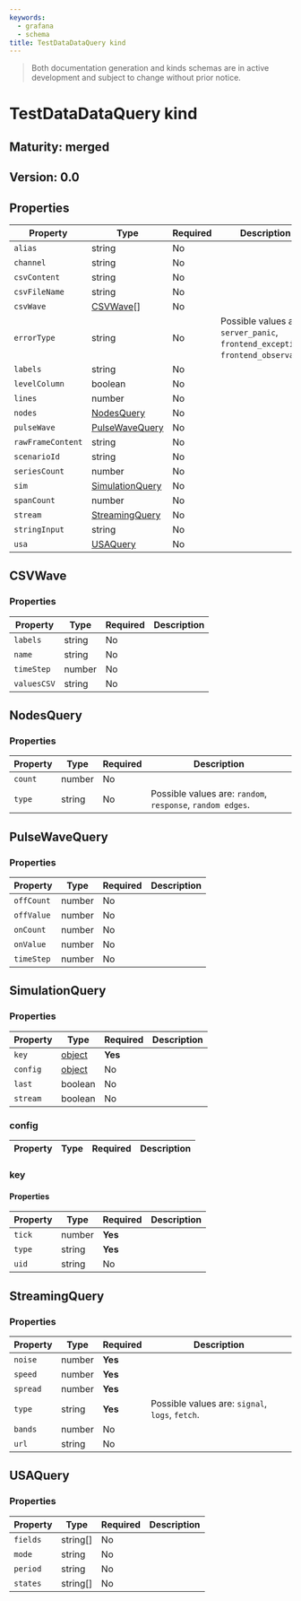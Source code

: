 ```yaml
---
keywords:
  - grafana
  - schema
title: TestDataDataQuery kind
---
```

> Both documentation generation and kinds schemas are in active development and subject to change without prior notice.

# TestDataDataQuery kind

## Maturity: merged
## Version: 0.0

## Properties

| Property          | Type                                | Required | Description                                                                       |
|-------------------|-------------------------------------|----------|-----------------------------------------------------------------------------------|
| `alias`           | string                              | No       |                                                                                   |
| `channel`         | string                              | No       |                                                                                   |
| `csvContent`      | string                              | No       |                                                                                   |
| `csvFileName`     | string                              | No       |                                                                                   |
| `csvWave`         | [CSVWave](#csvwave)[]               | No       |                                                                                   |
| `errorType`       | string                              | No       | Possible values are: `server_panic`, `frontend_exception`, `frontend_observable`. |
| `labels`          | string                              | No       |                                                                                   |
| `levelColumn`     | boolean                             | No       |                                                                                   |
| `lines`           | number                              | No       |                                                                                   |
| `nodes`           | [NodesQuery](#nodesquery)           | No       |                                                                                   |
| `pulseWave`       | [PulseWaveQuery](#pulsewavequery)   | No       |                                                                                   |
| `rawFrameContent` | string                              | No       |                                                                                   |
| `scenarioId`      | string                              | No       |                                                                                   |
| `seriesCount`     | number                              | No       |                                                                                   |
| `sim`             | [SimulationQuery](#simulationquery) | No       |                                                                                   |
| `spanCount`       | number                              | No       |                                                                                   |
| `stream`          | [StreamingQuery](#streamingquery)   | No       |                                                                                   |
| `stringInput`     | string                              | No       |                                                                                   |
| `usa`             | [USAQuery](#usaquery)               | No       |                                                                                   |

## CSVWave

### Properties

| Property    | Type   | Required | Description |
|-------------|--------|----------|-------------|
| `labels`    | string | No       |             |
| `name`      | string | No       |             |
| `timeStep`  | number | No       |             |
| `valuesCSV` | string | No       |             |

## NodesQuery

### Properties

| Property | Type   | Required | Description                                                |
|----------|--------|----------|------------------------------------------------------------|
| `count`  | number | No       |                                                            |
| `type`   | string | No       | Possible values are: `random`, `response`, `random edges`. |

## PulseWaveQuery

### Properties

| Property   | Type   | Required | Description |
|------------|--------|----------|-------------|
| `offCount` | number | No       |             |
| `offValue` | number | No       |             |
| `onCount`  | number | No       |             |
| `onValue`  | number | No       |             |
| `timeStep` | number | No       |             |

## SimulationQuery

### Properties

| Property | Type              | Required | Description |
|----------|-------------------|----------|-------------|
| `key`    | [object](#key)    | **Yes**  |             |
| `config` | [object](#config) | No       |             |
| `last`   | boolean           | No       |             |
| `stream` | boolean           | No       |             |

### config

| Property | Type | Required | Description |
|----------|------|----------|-------------|

### key

#### Properties

| Property | Type   | Required | Description |
|----------|--------|----------|-------------|
| `tick`   | number | **Yes**  |             |
| `type`   | string | **Yes**  |             |
| `uid`    | string | No       |             |

## StreamingQuery

### Properties

| Property | Type   | Required | Description                                     |
|----------|--------|----------|-------------------------------------------------|
| `noise`  | number | **Yes**  |                                                 |
| `speed`  | number | **Yes**  |                                                 |
| `spread` | number | **Yes**  |                                                 |
| `type`   | string | **Yes**  | Possible values are: `signal`, `logs`, `fetch`. |
| `bands`  | number | No       |                                                 |
| `url`    | string | No       |                                                 |

## USAQuery

### Properties

| Property | Type     | Required | Description |
|----------|----------|----------|-------------|
| `fields` | string[] | No       |             |
| `mode`   | string   | No       |             |
| `period` | string   | No       |             |
| `states` | string[] | No       |             |


